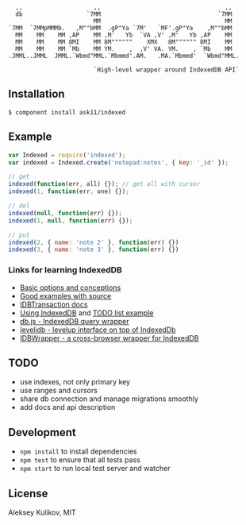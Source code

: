```

  ,,                    ,,                                   ,,
  db                  `7MM                                 `7MM
                        MM                                   MM
`7MM  `7MMpMMMb.   ,M""bMM  .gP"Ya `7M'   `MF'.gP"Ya    ,M""bMM
  MM    MM    MM ,AP    MM ,M'   Yb  `VA ,V' ,M'   Yb ,AP    MM
  MM    MM    MM 8MI    MM 8M""""""    XMX   8M"""""" 8MI    MM
  MM    MM    MM `Mb    MM YM.    ,  ,V' VA. YM.    , `Mb    MM
.JMML..JMML  JMML.`Wbmd"MML.`Mbmmd'.AM.   .MA.`Mbmmd'  `Wbmd"MML.

                        `High-level wrapper around IndexedDB API`
```

## Installation

    $ component install ask11/indexed

## Example

```js
var Indexed = require('indexed');
var indexed = Indexed.create('notepad:notes', { key: '_id' });

// get
indexed(function(err, all) {}); // get all with cursor
indexed(1, function(err, one) {});

// del
indexed(null, function(err) {});
indexed(1, null, function(err) {});

// put
indexed(2, { name: 'note 2' }, function(err) {})
indexed(3, { name: 'note 3' }, function(err) {})
```

### Links for learning IndexedDB

  - [Basic options and conceptions](https://developer.mozilla.org/en-US/docs/IndexedDB/Basic_Concepts_Behind_IndexedDB)
  - [Good examples with source](http://nparashuram.com/trialtool/index.html#example=/IndexedDB/trialtool/webkitIndexedDB.html&selected=#prereq&)
  - [IDBTransaction docs](https://developer.mozilla.org/en-US/docs/IndexedDB/IDBTransaction)
  - [Using IndexedDB](https://developer.mozilla.org/en-US/docs/IndexedDB/Using_IndexedDB) and [TODO list example](http://www.html5rocks.com/en/tutorials/indexeddb/todo/)
  - [db.js - IndexedDB query wrapper](https://github.com/aaronpowell/db.js)
  - [levelidb - levelup interface on top of IndexedDb](https://github.com/Raynos/levelidb)
  - [IDBWrapper - a cross-browser wrapper for IndexedDB](https://github.com/jensarps/IDBWrapper)

## TODO

  - use indexes, not only primary key
  - use ranges and cursors
  - share db connection and manage migrations smoothly
  - add docs and api description

## Development

  - `npm install` to install dependencies
  - `npm test` to ensure that all tests pass
  - `npm start` to run local test server and watcher

## License

  Aleksey Kulikov, MIT
